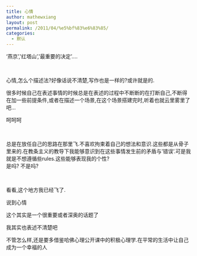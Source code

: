 ```yaml
---
title: 心情
author: mathewxiang
layout: post
permalink: /2011/04/%e5%bf%83%e6%83%85/
categories:
  - 默认
---
```

‘燕京’,'红塔山’,'最重要的决定’….

 

心情,怎么个描述法?好像话说不清楚,写作也是一样的?或许就是的.

很多时候自己在表述事情的时候总是在表述的过程中不断断的在打断自己,不断得在加一些前提条件,或者在描述一个场景,在这个场景搭建完时,听着也就云里雾里了吧…

呵呵呵

 

总是在放任自己的思路在那里飞.不喜欢拘束着自己的想法和意识.这些都是从骨子里来的.在教条主义的教导下我能够意识到在这些事情发生前的矛盾与’错误’.可是我就是不想遵循些rules.这些能够表现我的个性?  
是吗? 不是吗?

 

看看,这个地方我已经飞了.

说到心情

这个其实是一个很重要或者深奥的话题了

我其实也表述不清楚吧

不管怎么样,还是要多借鉴哈佛心理公开课中的积极心理学.在平常的生活中让自己成为一个幸福的人